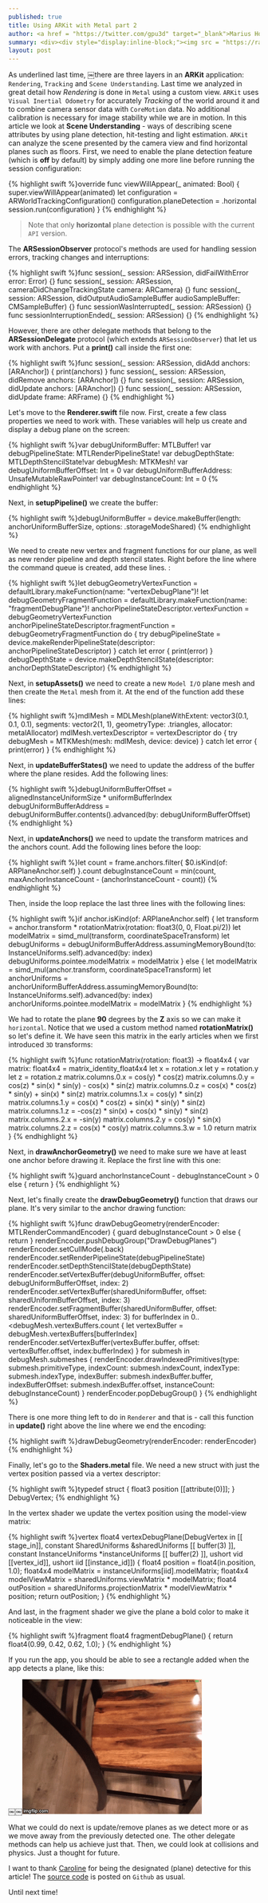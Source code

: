 ```yaml
---
published: true
title: Using ARKit with Metal part 2
author: <a href = "https://twitter.com/gpu3d" target="_blank">Marius Horga</a>
summary: <div><div style="display:inline-block;"><img src = "https://raw.githubusercontent.com/MetalKit/images/master/ARKit.jpg" alt="Metal 2" height="160" width="160"></div><div style="display:inline-block; width:75%; padding-left:1.5em; color:grey; vertical-align:middle;">Continuing with implementing the other stages in ARKit. Describing the features needed for Scene Understaning. Enabling plane detection in the ARKit app. Introducing the ARSessionDelegate methods for adding, updating and removing anchors. Creating the plane buffer, mesh and drawing it with a new pair of vertex and fragment functions.</div></div>
layout: post
---
```

As underlined last time, ￼there are three layers in an __ARKit__ application: `Rendering`, `Tracking` and `Scene Understanding`. Last time we analyzed in great detail how _Rendering_ is done in `Metal` using a custom view. `ARKit` uses `Visual Inertial Odometry` for accurately _Tracking_ of the world around it and to combine camera sensor data with `CoreMotion` data. No additional calibration is necessary for image stability while we are in motion. In this article we look at **Scene Understanding** - ways of describing scene attributes by using plane detection, hit-testing and light estimation. `ARKit` can analyze the scene presented by the camera view and find horizontal planes such as floors. First, we need to enable the plane detection feature (which is __off__ by default) by simply adding one more line before running the session configuration:

{% highlight swift %}override func viewWillAppear(_ animated: Bool) {
    super.viewWillAppear(animated)
    let configuration = ARWorldTrackingConfiguration()
    configuration.planeDetection = .horizontal
    session.run(configuration)
}
{% endhighlight %}

> Note that only __horizontal__ plane detection is possible with the current `API` version.

The __ARSessionObserver__ protocol's methods are used for handling session errors, tracking changes and interruptions:
    
{% highlight swift %}func session(_ session: ARSession, didFailWithError error: Error) {}
func session(_ session: ARSession, cameraDidChangeTrackingState camera: ARCamera) {}
func session(_ session: ARSession, didOutputAudioSampleBuffer audioSampleBuffer: CMSampleBuffer) {}
func sessionWasInterrupted(_ session: ARSession) {}
func sessionInterruptionEnded(_ session: ARSession) {}
{% endhighlight %}

However, there are other delegate methods that belong to the __ARSessionDelegate__ protocol (which extends `ARSessionObserver`) that let us work with anchors. Put a __print()__ call inside the first one:

{% highlight swift %}func session(_ session: ARSession, didAdd anchors: [ARAnchor]) {
    print(anchors)
}
func session(_ session: ARSession, didRemove anchors: [ARAnchor]) {}
func session(_ session: ARSession, didUpdate anchors: [ARAnchor]) {}
func session(_ session: ARSession, didUpdate frame: ARFrame) {}
{% endhighlight %}

Let's move to the __Renderer.swift__ file now. First, create a few class properties we need to work with. These variables will help us create and display a debug plane on the screen:

{% highlight swift %}var debugUniformBuffer: MTLBuffer!
var debugPipelineState: MTLRenderPipelineState!
var debugDepthState: MTLDepthStencilState!var debugMesh: MTKMesh!
var debugUniformBufferOffset: Int = 0
var debugUniformBufferAddress: UnsafeMutableRawPointer!
var debugInstanceCount: Int = 0
{% endhighlight %}

Next, in __setupPipeline()__ we create the buffer:

{% highlight swift %}debugUniformBuffer = device.makeBuffer(length: anchorUniformBufferSize, options: .storageModeShared)
{% endhighlight %}

We need to create new vertex and fragment functions for our plane, as well as new render pipeline and depth stencil states. Right before the line where the command queue is created, add these lines. :

{% highlight swift %}let debugGeometryVertexFunction = defaultLibrary.makeFunction(name: "vertexDebugPlane")!
let debugGeometryFragmentFunction = defaultLibrary.makeFunction(name: "fragmentDebugPlane")!
anchorPipelineStateDescriptor.vertexFunction =  debugGeometryVertexFunction
anchorPipelineStateDescriptor.fragmentFunction = debugGeometryFragmentFunction
do { try debugPipelineState = device.makeRenderPipelineState(descriptor: anchorPipelineStateDescriptor)
} catch let error { print(error) }
debugDepthState = device.makeDepthStencilState(descriptor: anchorDepthStateDescriptor)
{% endhighlight %}

Next, in __setupAssets()__ we need to create a new `Model I/O` plane mesh and then create the `Metal` mesh from it. At the end of the function add these lines:

{% highlight swift %}mdlMesh = MDLMesh(planeWithExtent: vector3(0.1, 0.1, 0.1), segments: vector2(1, 1), geometryType: .triangles, allocator: metalAllocator)
mdlMesh.vertexDescriptor = vertexDescriptor
do { try debugMesh = MTKMesh(mesh: mdlMesh, device: device)
} catch let error { print(error) }
{% endhighlight %}

Next, in __updateBufferStates()__ we need to update the address of the buffer where the plane resides. Add the following lines:

{% highlight swift %}debugUniformBufferOffset = alignedInstanceUniformSize * uniformBufferIndex
debugUniformBufferAddress = debugUniformBuffer.contents().advanced(by: debugUniformBufferOffset)
{% endhighlight %}

Next, in __updateAnchors()__ we need to update the transform matrices and the anchors count. Add the following lines before the loop:

{% highlight swift %}let count = frame.anchors.filter{ $0.isKind(of: ARPlaneAnchor.self) }.count
debugInstanceCount = min(count, maxAnchorInstanceCount - (anchorInstanceCount - count))
{% endhighlight %}

Then, inside the loop replace the last three lines with the following lines:

{% highlight swift %}if anchor.isKind(of: ARPlaneAnchor.self) {
    let transform = anchor.transform * rotationMatrix(rotation: float3(0, 0, Float.pi/2))
    let modelMatrix = simd_mul(transform, coordinateSpaceTransform)
    let debugUniforms = debugUniformBufferAddress.assumingMemoryBound(to: InstanceUniforms.self).advanced(by: index)
    debugUniforms.pointee.modelMatrix = modelMatrix
} else {
    let modelMatrix = simd_mul(anchor.transform, coordinateSpaceTransform)
    let anchorUniforms = anchorUniformBufferAddress.assumingMemoryBound(to: InstanceUniforms.self).advanced(by: index)
    anchorUniforms.pointee.modelMatrix = modelMatrix
}
{% endhighlight %}

We had to rotate the plane __90__ degrees by the __Z__ axis so we can make it `horizontal`. Notice that we used a custom method named __rotationMatrix()__ so let's define it. We have seen this matrix in the early articles when we first introduced `3D` transforms:

{% highlight swift %}func rotationMatrix(rotation: float3) -> float4x4 {
    var matrix: float4x4 = matrix_identity_float4x4
    let x = rotation.x
    let y = rotation.y
    let z = rotation.z
    matrix.columns.0.x = cos(y) * cos(z)
    matrix.columns.0.y = cos(z) * sin(x) * sin(y) - cos(x) * sin(z)
    matrix.columns.0.z = cos(x) * cos(z) * sin(y) + sin(x) * sin(z)
    matrix.columns.1.x = cos(y) * sin(z)
    matrix.columns.1.y = cos(x) * cos(z) + sin(x) * sin(y) * sin(z)
    matrix.columns.1.z = -cos(z) * sin(x) + cos(x) * sin(y) * sin(z)
    matrix.columns.2.x = -sin(y)
    matrix.columns.2.y = cos(y) * sin(x)
    matrix.columns.2.z = cos(x) * cos(y)
    matrix.columns.3.w = 1.0
    return matrix
}
{% endhighlight %}

Next, in __drawAnchorGeometry()__ we need to make sure we have at least one anchor before drawing it. Replace the first line with this one:

{% highlight swift %}guard anchorInstanceCount - debugInstanceCount > 0 else { return }
{% endhighlight %}

Next, let's finally create the __drawDebugGeometry()__ function that draws our plane. It's very similar to the anchor drawing function:

{% highlight swift %}func drawDebugGeometry(renderEncoder: MTLRenderCommandEncoder) {
    guard debugInstanceCount > 0 else { return }
    renderEncoder.pushDebugGroup("DrawDebugPlanes")
    renderEncoder.setCullMode(.back)
    renderEncoder.setRenderPipelineState(debugPipelineState)
    renderEncoder.setDepthStencilState(debugDepthState)
    renderEncoder.setVertexBuffer(debugUniformBuffer, offset: debugUniformBufferOffset, index: 2)
    renderEncoder.setVertexBuffer(sharedUniformBuffer, offset: sharedUniformBufferOffset, index: 3)
    renderEncoder.setFragmentBuffer(sharedUniformBuffer, offset: sharedUniformBufferOffset, index: 3)
    for bufferIndex in 0..<debugMesh.vertexBuffers.count {
        let vertexBuffer = debugMesh.vertexBuffers[bufferIndex]
        renderEncoder.setVertexBuffer(vertexBuffer.buffer, offset: vertexBuffer.offset, index:bufferIndex)
    }
    for submesh in debugMesh.submeshes {
        renderEncoder.drawIndexedPrimitives(type: submesh.primitiveType, indexCount: submesh.indexCount, indexType: submesh.indexType, indexBuffer: submesh.indexBuffer.buffer, indexBufferOffset: submesh.indexBuffer.offset, instanceCount: debugInstanceCount)
    }
    renderEncoder.popDebugGroup()
}
{% endhighlight %}

There is one more thing left to do in `Renderer` and that is - call this function in __update()__ right above the line where we end the encoding:

{% highlight swift %}drawDebugGeometry(renderEncoder: renderEncoder)
{% endhighlight %}

Finally, let's go to the __Shaders.metal__ file. We need a new struct with just the vertex position passed via a vertex descriptor:

{% highlight swift %}typedef struct {
    float3 position [[attribute(0)]];
} DebugVertex;
{% endhighlight %}

In the vertex shader we update the vertex position using the model-view matrix:

{% highlight swift %}vertex float4 vertexDebugPlane(DebugVertex in [[ stage_in]],
                               constant SharedUniforms &sharedUniforms [[ buffer(3) ]],
                               constant InstanceUniforms *instanceUniforms [[ buffer(2) ]],
                               ushort vid [[vertex_id]],
                               ushort iid [[instance_id]]) {
    float4 position = float4(in.position, 1.0);
    float4x4 modelMatrix = instanceUniforms[iid].modelMatrix;
    float4x4 modelViewMatrix = sharedUniforms.viewMatrix * modelMatrix;
    float4 outPosition = sharedUniforms.projectionMatrix * modelViewMatrix * position;
    return outPosition;
}
{% endhighlight %}

And last, in the fragment shader we give the plane a bold color to make it noticeable in the view:

{% highlight swift %}fragment float4 fragmentDebugPlane() {
    return float4(0.99, 0.42, 0.62, 1.0);
}
{% endhighlight %}

If you run the app, you should be able to see a rectangle added when the app detects a plane, like this:

￼￼![alt text](https://github.com/MetalKit/images/blob/master/plane.gif?raw=true "Plane detection")

What we could do next is update/remove planes as we detect more or as we move away from the previously detected one. The other delegate methods can help us achieve just that. Then, we could look at collisions and physics. Just a thought for future. 

I want to thank [Caroline](https://twitter.com/carolinebegbie) for being the designated (plane) detective for this article! The [source code](https://github.com/MetalKit/metal) is posted on `Github` as usual.
 
Until next time!
